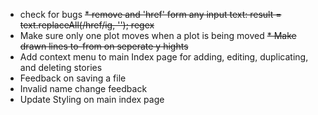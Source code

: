 * check for bugs 
~~* remove and 'href' form any input text: result = text.replaceAll(/href/ig, ''); regex~~
* Make sure only one plot moves when a plot is being moved
~~* Make drawn lines to-from on seperate y hights~~
* Add context menu to main Index page for adding, editing, duplicating, and deleting stories
* Feedback on saving a file
* Invalid name change feedback
* Update Styling on main index page